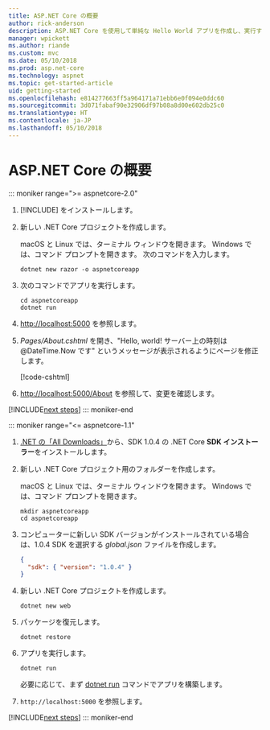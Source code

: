 ```yaml
---
title: ASP.NET Core の概要
author: rick-anderson
description: ASP.NET Core を使用して単純な Hello World アプリを作成し、実行する簡単なチュートリアルです。
manager: wpickett
ms.author: riande
ms.custom: mvc
ms.date: 05/10/2018
ms.prod: asp.net-core
ms.technology: aspnet
ms.topic: get-started-article
uid: getting-started
ms.openlocfilehash: e814277663ff5a964171a71ebb6e0f094e0ddc60
ms.sourcegitcommit: 3d071fabaf90e32906df97b08a8d00e602db25c0
ms.translationtype: HT
ms.contentlocale: ja-JP
ms.lasthandoff: 05/10/2018
---
```

# <a name="get-started-with-aspnet-core"></a>ASP.NET Core の概要

::: moniker range=">= aspnetcore-2.0"

1. [!INCLUDE[](~/includes/net-core-sdk-download-link.md)] をインストールします。

2. 新しい .NET Core プロジェクトを作成します。

   macOS と Linux では、ターミナル ウィンドウを開きます。 Windows では、コマンド プロンプトを開きます。 次のコマンドを入力します。

    ```terminal
    dotnet new razor -o aspnetcoreapp
    ```

3. 次のコマンドでアプリを実行します。

    ```terminal
    cd aspnetcoreapp
    dotnet run
    ```

4. [http://localhost:5000](http://localhost:5000) を参照します。

5. *Pages/About.cshtml* を開き、"Hello, world! サーバー上の時刻は @DateTime.Now です" というメッセージが表示されるようにページを修正します。

    [!code-cshtml[](getting-started/sample/getting-started/about.cshtml?highlight=9&range=1-9)]

6. [http://localhost:5000/About](http://localhost:5000/About) を参照して、変更を確認します。

[!INCLUDE[next steps](~/includes/getting-started/next-steps.md)]
::: moniker-end

::: moniker range="<= aspnetcore-1.1"

1. [.NET の「All Downloads」](https://www.microsoft.com/net/download/all)から、SDK 1.0.4 の .NET Core **SDK インストーラー**をインストールします。

2. 新しい .NET Core プロジェクト用のフォルダーを作成します。

   macOS と Linux では、ターミナル ウィンドウを開きます。 Windows では、コマンド プロンプトを開きます。

   ```terminal
   mkdir aspnetcoreapp
   cd aspnetcoreapp
   ```

3. コンピューターに新しい SDK バージョンがインストールされている場合は、1.0.4 SDK を選択する *global.json* ファイルを作成します。

   ```json
   {
     "sdk": { "version": "1.0.4" }
   }
   ```

4. 新しい .NET Core プロジェクトを作成します。

   ```terminal
   dotnet new web
   ```

5. パッケージを復元します。

    ```terminal
    dotnet restore
    ```

6. アプリを実行します。

   ```terminal
   dotnet run
   ```

   必要に応じて、まず [dotnet run](/dotnet/core/tools/dotnet-run) コマンドでアプリを構築します。

7. `http://localhost:5000` を参照します。

[!INCLUDE[next steps](~/includes/getting-started/next-steps.md)]
::: moniker-end